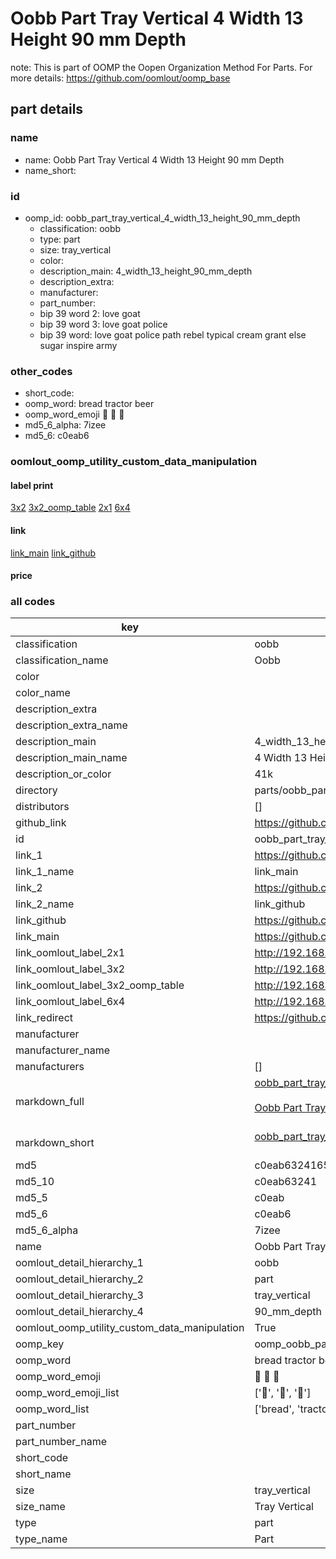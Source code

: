 # Oobb Part Tray Vertical 4 Width 13 Height 90 mm Depth  

note: This is part of OOMP the Oopen Organization Method For Parts. For more details: https://github.com/oomlout/oomp_base

##  part details
  







### name
* name: Oobb Part Tray Vertical 4 Width 13 Height 90 mm Depth
* name_short: 
### id
* oomp_id: oobb_part_tray_vertical_4_width_13_height_90_mm_depth
  * classification: oobb
  * type: part
  * size: tray_vertical
  * color: 
  * description_main: 4_width_13_height_90_mm_depth
  * description_extra: 
  * manufacturer: 
  * part_number: 
  * bip 39 word 2: love goat
  * bip 39 word 3: love goat police
  * bip 39 word: love goat police path rebel typical cream grant else sugar inspire army

### other_codes
* short_code: 
* oomp_word: bread tractor beer
* oomp_word_emoji :bread: :tractor: :beer:
* md5_6_alpha: 7izee
* md5_6: c0eab6






### oomlout_oomp_utility_custom_data_manipulation
#### label print
[3x2](http://192.168.1.245:1112/?label=oomp%207izee)
[3x2_oomp_table](http://192.168.1.108:1112/?label=oomp%207izee)
[2x1](http://192.168.1.242:1112/?label=oomp%207izee)
[6x4](http://192.168.1.55:1112/?label=oomp%207izee)    

#### link

[link_main](https://github.com/oomlout/oomlout_oomp_version_1_messy/tree/main/parts/oobb_part_tray_vertical_4_width_13_height_90_mm_depth) [link_github](https://github.com/oomlout/oomlout_oomp_version_1_messy/tree/main/parts/oobb_part_tray_vertical_4_width_13_height_90_mm_depth)                             

#### price







### all codes 
| key | value |  
| --- | --- |  
| classification | oobb |  
| classification_name | Oobb |  
| color |  |  
| color_name |  |  
| description_extra |  |  
| description_extra_name |  |  
| description_main | 4_width_13_height_90_mm_depth |  
| description_main_name | 4 Width 13 Height 90 mm Depth |  
| description_or_color | 41k |  
| directory | parts/oobb_part_tray_vertical_4_width_13_height_90_mm_depth |  
| distributors | [] |  
| github_link | https://github.com/oomlout/oomlout_oomp_part_src/tree/main/parts/oobb_part_tray_vertical_4_width_13_height_90_mm_depth |  
| id | oobb_part_tray_vertical_4_width_13_height_90_mm_depth |  
| link_1 | https://github.com/oomlout/oomlout_oomp_version_1_messy/tree/main/parts/oobb_part_tray_vertical_4_width_13_height_90_mm_depth |  
| link_1_name | link_main |  
| link_2 | https://github.com/oomlout/oomlout_oomp_version_1_messy/tree/main/parts/oobb_part_tray_vertical_4_width_13_height_90_mm_depth |  
| link_2_name | link_github |  
| link_github | https://github.com/oomlout/oomlout_oomp_version_1_messy/tree/main/parts/oobb_part_tray_vertical_4_width_13_height_90_mm_depth |  
| link_main | https://github.com/oomlout/oomlout_oomp_version_1_messy/tree/main/parts/oobb_part_tray_vertical_4_width_13_height_90_mm_depth |  
| link_oomlout_label_2x1 | http://192.168.1.242:1112/?label=oomp%207izee |  
| link_oomlout_label_3x2 | http://192.168.1.245:1112/?label=oomp%207izee |  
| link_oomlout_label_3x2_oomp_table | http://192.168.1.108:1112/?label=oomp%207izee |  
| link_oomlout_label_6x4 | http://192.168.1.55:1112/?label=oomp%207izee |  
| link_redirect | https://github.com/oomlout/oomlout_oomp_version_1_messy/tree/main/parts/oobb_part_tray_vertical_4_width_13_height_90_mm_depth |  
| manufacturer |  |  
| manufacturer_name |  |  
| manufacturers | [] |  
| markdown_full | [oobb_part_tray_vertical_4_width_13_height_90_mm_depth](none)<br>[](none)<br>[Oobb Part Tray Vertical 4 Width 13 Height 90 Mm Depth](none)<br><br> |  
| markdown_short | [oobb_part_tray_vertical_4_width_13_height_90_mm_depth](none)<br><br> |  
| md5 | c0eab6324165a65fafd99a0f4f590423 |  
| md5_10 | c0eab63241 |  
| md5_5 | c0eab |  
| md5_6 | c0eab6 |  
| md5_6_alpha | 7izee |  
| name | Oobb Part Tray Vertical 4 Width 13 Height 90 mm Depth |  
| oomlout_detail_hierarchy_1 | oobb |  
| oomlout_detail_hierarchy_2 | part |  
| oomlout_detail_hierarchy_3 | tray_vertical |  
| oomlout_detail_hierarchy_4 | 90_mm_depth |  
| oomlout_oomp_utility_custom_data_manipulation | True |  
| oomp_key | oomp_oobb_part_tray_vertical_4_width_13_height_90_mm_depth |  
| oomp_word | bread tractor beer |  
| oomp_word_emoji | :bread: :tractor: :beer: |  
| oomp_word_emoji_list | [':bread:', ':tractor:', ':beer:'] |  
| oomp_word_list | ['bread', 'tractor', 'beer'] |  
| part_number |  |  
| part_number_name |  |  
| short_code |  |  
| short_name |  |  
| size | tray_vertical |  
| size_name | Tray Vertical |  
| type | part |  
| type_name | Part |  
